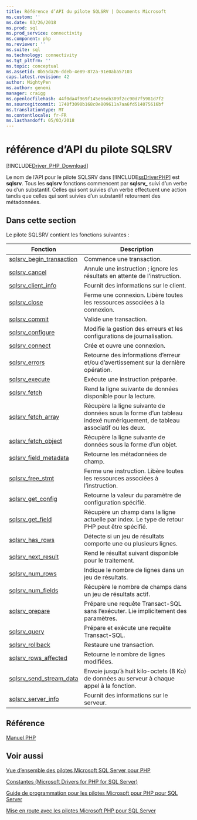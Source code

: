 ```yaml
---
title: Référence d’API du pilote SQLSRV | Documents Microsoft
ms.custom: ''
ms.date: 03/26/2018
ms.prod: sql
ms.prod_service: connectivity
ms.component: php
ms.reviewer: ''
ms.suite: sql
ms.technology: connectivity
ms.tgt_pltfrm: ''
ms.topic: conceptual
ms.assetid: 0b55da26-ddeb-4e89-872a-91e0aba57103
caps.latest.revision: 42
author: MightyPen
ms.author: genemi
manager: craigg
ms.openlocfilehash: 44f0da4f969f145e66eb309f2cc90d7f5981d7f2
ms.sourcegitcommit: 1740f3090b168c0e809611a7aa6fd514075616bf
ms.translationtype: MT
ms.contentlocale: fr-FR
ms.lasthandoff: 05/03/2018
---
```

# <a name="sqlsrv-driver-api-reference"></a>référence d’API du pilote SQLSRV
[!INCLUDE[Driver_PHP_Download](../../includes/driver_php_download.md)]

Le nom de l’API pour le pilote SQLSRV dans [!INCLUDE[ssDriverPHP](../../includes/ssdriverphp_md.md)] est **sqlsrv**. Tous les **sqlsrv** fonctions commencent par **sqlsrv_** suivi d’un verbe ou d’un substantif. Celles qui sont suivies d’un verbe effectuent une action tandis que celles qui sont suivies d’un substantif retournent des métadonnées.  
  
## <a name="in-this-section"></a>Dans cette section  
Le pilote SQLSRV contient les fonctions suivantes :  
  
|Fonction| Description|  
|------------|---------------|  
|[sqlsrv_begin_transaction](../../connect/php/sqlsrv-begin-transaction.md)|Commence une transaction.|  
|[sqlsrv_cancel](../../connect/php/sqlsrv-cancel.md)|Annule une instruction ; ignore les résultats en attente de l’instruction.|  
|[sqlsrv_client_info](../../connect/php/sqlsrv-client-info.md)|Fournit des informations sur le client.|  
|[sqlsrv_close](../../connect/php/sqlsrv-close.md)|Ferme une connexion. Libère toutes les ressources associées à la connexion.|  
|[sqlsrv_commit](../../connect/php/sqlsrv-commit.md)|Valide une transaction.|  
|[sqlsrv_configure](../../connect/php/sqlsrv-configure.md)|Modifie la gestion des erreurs et les configurations de journalisation.|  
|[sqlsrv_connect](../../connect/php/sqlsrv-connect.md)|Crée et ouvre une connexion.|  
|[sqlsrv_errors](../../connect/php/sqlsrv-errors.md)|Retourne des informations d’erreur et/ou d’avertissement sur la dernière opération.|  
|[sqlsrv_execute](../../connect/php/sqlsrv-execute.md)|Exécute une instruction préparée.|  
|[sqlsrv_fetch](../../connect/php/sqlsrv-fetch.md)|Rend la ligne suivante de données disponible pour la lecture.|  
|[sqlsrv_fetch_array](../../connect/php/sqlsrv-fetch-array.md)|Récupère la ligne suivante de données sous la forme d’un tableau indexé numériquement, de tableau associatif ou les deux.|  
|[sqlsrv_fetch_object](../../connect/php/sqlsrv-fetch-object.md)|Récupère la ligne suivante de données sous la forme d’un objet.|  
|[sqlsrv_field_metadata](../../connect/php/sqlsrv-field-metadata.md)|Retourne les métadonnées de champ.|  
|[sqlsrv_free_stmt](../../connect/php/sqlsrv-free-stmt.md)|Ferme une instruction. Libère toutes les ressources associées à l’instruction.|  
|[sqlsrv_get_config](../../connect/php/sqlsrv-get-config.md)|Retourne la valeur du paramètre de configuration spécifié.|  
|[sqlsrv_get_field](../../connect/php/sqlsrv-get-field.md)|Récupère un champ dans la ligne actuelle par index. Le type de retour PHP peut être spécifié.|  
|[sqlsrv_has_rows](../../connect/php/sqlsrv-has-rows.md)|Détecte si un jeu de résultats comporte une ou plusieurs lignes.|  
|[sqlsrv_next_result](../../connect/php/sqlsrv-next-result.md)|Rend le résultat suivant disponible pour le traitement.|  
|[sqlsrv_num_rows](../../connect/php/sqlsrv-num-rows.md)|Indique le nombre de lignes dans un jeu de résultats.|  
|[sqlsrv_num_fields](../../connect/php/sqlsrv-num-fields.md)|Récupère le nombre de champs dans un jeu de résultats actif.|  
|[sqlsrv_prepare](../../connect/php/sqlsrv-prepare.md)|Prépare une requête Transact-SQL sans l’exécuter. Lie implicitement des paramètres.|  
|[sqlsrv_query](../../connect/php/sqlsrv-query.md)|Prépare et exécute une requête Transact-SQL.|  
|[sqlsrv_rollback](../../connect/php/sqlsrv-rollback.md)|Restaure une transaction.|  
|[sqlsrv_rows_affected](../../connect/php/sqlsrv-rows-affected.md)|Retourne le nombre de lignes modifiées.|  
|[sqlsrv_send_stream_data](../../connect/php/sqlsrv-send-stream-data.md)|Envoie jusqu’à huit kilo-octets (8 Ko) de données au serveur à chaque appel à la fonction.|  
|[sqlsrv_server_info](../../connect/php/sqlsrv-server-info.md)|Fournit des informations sur le serveur.|  
  
## <a name="reference"></a>Référence  
[Manuel PHP](http://php.net/manual)  
  
## <a name="see-also"></a>Voir aussi  
[Vue d’ensemble des pilotes Microsoft SQL Server pour PHP](../../connect/php/overview-of-the-php-sql-driver.md)

[Constantes &#40;Microsoft Drivers for PHP for SQL Server&#41;](../../connect/php/constants-microsoft-drivers-for-php-for-sql-server.md)

[Guide de programmation pour les pilotes Microsoft pour PHP pour SQL Server](../../connect/php/programming-guide-for-php-sql-driver.md)

[Mise en route avec les pilotes Microsoft PHP pour SQL Server](../../connect/php/getting-started-with-the-php-sql-driver.md)
  

